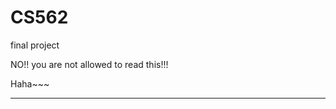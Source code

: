 CS562
=====

final project


NO!! you are not allowed to read this!!! 

Haha~~~ 



------------------------------------------------------------------------------------
